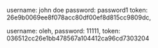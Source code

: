 username: john doe
password: password1
token: 26e9b0069ee8f078acc80df00ef8d815cc9809dc,

username: oleh,
password: 11111,
token: 036512cc26e1bb478567a104412ca96cd7303204